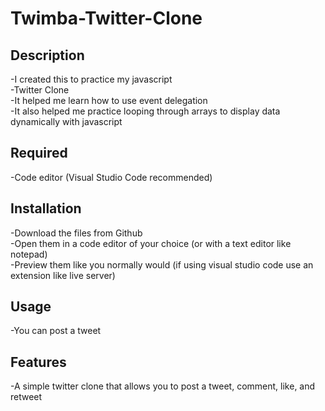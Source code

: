 # Twimba-Twitter-Clone

## Description
-I created this to practice my javascript   
-Twitter Clone   
-It helped me learn how to use event delegation  
-It also helped me practice looping through arrays to display data dynamically with javascript  

## Required
-Code editor (Visual Studio Code recommended)  

## Installation
-Download the files from Github  
-Open them in a code editor of your choice (or with a text editor like notepad)    
-Preview them like you normally would (if using visual studio code use an extension like live server)    

## Usage
-You can post a tweet  

## Features
-A simple twitter clone that allows you to post a tweet, comment, like, and retweet     
